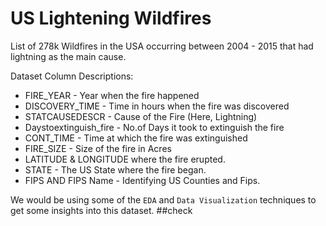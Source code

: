 # US Lightening Wildfires

List of 278k Wildfires in the USA occurring between 2004 - 2015 that had lightning as the main cause.

Dataset Column Descriptions:
- FIRE_YEAR - Year when the fire happened
- DISCOVERY_TIME - Time in hours when the fire was discovered
- STATCAUSEDESCR - Cause of the Fire (Here, Lightning)
- Daystoextinguish_fire - No.of Days it took to extinguish the fire
- CONT_TIME - Time at which the fire was extinguished
- FIRE_SIZE - Size of the fire in Acres
- LATITUDE & LONGITUDE where the fire erupted.
- STATE - The US State where the fire began.
- FIPS AND FIPS Name - Identifying US Counties and Fips.

We would be using some of the `EDA` and `Data Visualization` techniques to get some insights into this dataset.
##check
